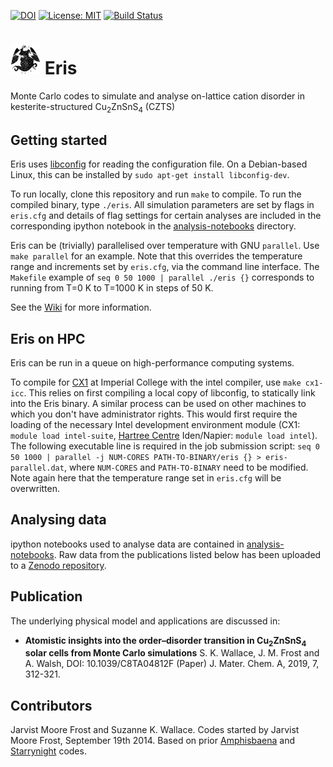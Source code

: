 [![DOI](https://zenodo.org/badge/116799125.svg)](https://zenodo.org/badge/latestdoi/116799125)
[![License: MIT](https://img.shields.io/badge/License-MIT-yellow.svg)](https://opensource.org/licenses/MIT)
[![Build
Status](https://travis-ci.org/WMD-group/Eris.svg?branch=master)](https://travis-ci.org/WMD-group/Eris)

# <img src="eris.jpg" width="48"> Eris
Monte Carlo codes to simulate and analyse on-lattice cation disorder in kesterite-structured Cu<sub>2</sub>ZnSnS<sub>4</sub> (CZTS)

## Getting started

Eris uses [libconfig](https://github.com/hyperrealm/libconfig) for reading the configuration file. 
On a Debian-based Linux, this can be installed by `sudo apt-get install libconfig-dev`.

To run locally, clone this repository and run `make` to compile. 
To run the compiled binary, type `./eris`. All simulation parameters are set by flags in `eris.cfg` and details of flag settings for certain analyses are included in the corresponding ipython notebook in the [analysis-notebooks](/analysis-notebooks/) directory.

Eris can be (trivially) parallelised over temperature with GNU `parallel`. Use `make parallel` for an example. Note that this overrides the temperature range and increments set by `eris.cfg`, via the command line interface. The `Makefile` example of `seq 0 50 1000 | parallel ./eris {}` corresponds to running from T=0 K to T=1000 K in steps of 50 K.

See the [Wiki](https://github.com/WMD-group/Eris/wiki/) for more information.

## Eris on HPC
Eris can be run in a queue on high-performance computing systems. 

To compile for [CX1](https://www.imperial.ac.uk/admin-services/ict/self-service/research-support/hpc/hpc-service-support/service/) at Imperial College with the intel compiler, use `make cx1-icc`. This relies on first compiling a local copy of libconfig, to statically link into the Eris binary. A similar process can be used on other machines to which you don't have administrator rights. 
This would first require the loading of the necessary Intel development environment module (CX1: `module load intel-suite`, [Hartree Centre](http://community.hartree.stfc.ac.uk) Iden/Napier: `module load intel`). The following executable line is required in the job submission script: `seq 0 50 1000 | parallel -j NUM-CORES PATH-TO-BINARY/eris {} > eris-parallel.dat`, where `NUM-CORES` and `PATH-TO-BINARY` need to be modified. Note again here that the temperature range set in `eris.cfg` will be overwritten.

## Analysing data
ipython notebooks used to analyse data are contained in [analysis-notebooks](/analysis-notebooks/). Raw data from the publications listed below has been uploaded to a [Zenodo repository](https://doi.org/10.5281/zenodo.1251122).

## Publication

The underlying physical model and applications are discussed in:

* **Atomistic insights into the order–disorder transition in Cu<sub>2</sub>ZnSnS<sub>4</sub> solar cells from Monte Carlo simulations**  S. K. Wallace, J. M. Frost and A. Walsh, DOI: 10.1039/C8TA04812F (Paper) J. Mater. Chem. A, 2019, 7, 312-321.

## Contributors
Jarvist Moore Frost and Suzanne K. Wallace. Codes started by Jarvist Moore Frost, September 19th 2014. Based on prior [Amphisbaena](https://github.com/jarvist/Amphisbaena) and [Starrynight](https://github.com/WMD-group/StarryNight) codes.
